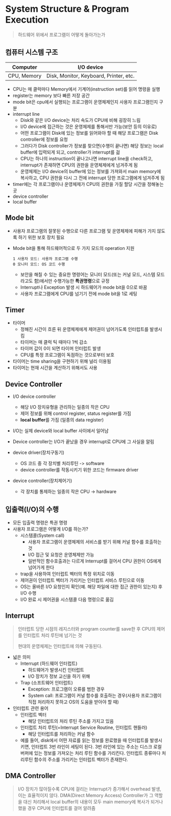 # System Structure & Program Execution

> 하드웨어 위에서 프로그램이 어떻게 돌아가는가



## 컴퓨터 시스템 구조

| Computer    | I/O device                             |
| ----------- | -------------------------------------- |
| CPU, Memory | Disk, Monitor, Keyboard, Printer, etc. |

- CPU는 매 클럭마다 Memory에서 기계어(instruction set)를 읽어 명령을 실행
- register는 memory 보다 빠른 저장 공간
- mode bit은 cpu에서 실행되는 프로그램이 운영체제인지 사용자 프로그램인지 구분
- interrupt line
  - Disk와 같은 I/O device는 처리 속도가 CPU에 비해 굉장히 느림
  - I/O device에 접근하는 것은 운영체제를 통해서만 가능(보안 등의 이유로)
  - 어떤 프로그램이 Disk에 있는 정보를 읽어와야 할 때 해당 프로그램은 Disk controller에 정보를 요청
  - 그러다가 Disk controller가 정보를 찾으면(수행이 끝나면) 해당 정보는 local buffer에 입력되게 되고, controller가 interrupt를 걺
  - CPU는 하나의 instruction이 끝나고나면 interrupt line을 check하고, interrupt가 존재하면 CPU의 권한을 운영체제에게 넘겨주게 됨
  - 운영체제는 I/O device의 buffer에 있는 정보를 가져와서 main memory에 복사하고, CPU 권한을 다시 그 전에 interrupt 당한 프로그램에게 넘겨주게 됨
- timer에는 각 프로그램이나 운영체제가 CPU의 권한을 가질 할당 시간을 정해놓는 곳
- device controller
- local buffer



## Mode bit

- 사용자 프로그램의 잘못된 수행으로 다른 프로그램 및 운영체제에 피해가 가지 않도록 하기 위한 보호 장치 필요

- Mode bit을 통해 하드웨어적으로 두 가지 모드의 operation 지원

  ```
  1 사용자 모드: 사용자 프로그램 수행
  0 모니터 모드: OS 코드 수행
  ```

  - 보안을 해칠 수 있는 중요한 명령어는 모니터 모드(또는 커널 모드, 시스템 모드라고도 함)에서만 수행가능한 **특권명령**으로 규정
  - Interrupt나 Exception 발생 시 하드웨어가 mode bit을 0으로 바꿈
  - 사용자 프로그램에게 CPU를 넘기기 전에 mode bit을 1로 세팅



## Timer

- 타이머
  - 정해진 시간이 흐른 뒤 운영체제에게 제어권이 넘어가도록 인터럽트를 발생시킴
  - 타이머는 매 클럭 틱 때마다 1씩 감소
  - 타이머 값이 0이 되면 타이머 인터럽트 발생
  - CPU를 특정 프로그램이 독점하는 것으로부터 보호
- 타이머는 time sharing을 구현하기 위해 널리 이용됨
- 타이머는 현재 시간을 계산하기 위해서도 사용



## Device Controller

- I/O device controller
  - 해당 I/O 장치유형을 관리하는 일종의 작은 CPU
  - 제어 정보를 위해 control register, status register를 가짐
  - **local buffer**를 가짐 (일종의 data register)
- I/O는 실제 device와 local buffer 사이에서 일어남
- Device controller는 I/O가 끝났을 경우 interrupt로 CPU에 그 사실을 알림



- device driver(장치구동기)
  - OS 코드 중 각 장치별 처리루틴 -> software
  - device controller를 작동시키기 위한 코드는 firmware driver
- device controller(장치제어기)
  - 각 장치를 통제하는 일종의 작은 CPU -> hardware



## 입출력(I/O)의 수행

- 모든 입출력 명령은 특권 명령
- 사용자 프로그램은 어떻게 I/O를 하는가?
  - 시스템콜(System call)
    - 사용자 프로그램이 운영체제의 서비스를 받기 위해 커널 함수를 호출하는 것
    - I/O 접근 및 요청은 운영체제만 가능
    - 일반적인 함수호출과는 다르게 Interrupt를 걸어서 CPU 권한이 OS에게 넘어가게 한다
  - trap을 사용하여 인터럽트 벡터의 특정 위치로 이동
  - 제어권이 인터럽트 벡터가 가리키는 인터럽트 서비스 루틴으로 이동
  - OS는 올바른 I/O 요청인지 확인(예. 해당 파일에 대한 접근 권한이 있는지) 후 I/O 수행
  - I/O 완료 시 제어권을 시스템콜 다음 명령으로 옮김



## Interrupt

> 인터럽트 당한 시점의 레지스터와 program counter를 save한 후 CPU의 제어를 인터럽트 처리 루틴에 넘기는 것
>
> 현대의 운영체제는 인터럽트에 의해 구동된다.

- 넓은 의미
  - Interrupt (하드웨어 인터럽트)
    - 하드웨어가 발생시킨 인터럽트
    - I/O 장치가 정보 교신을 하기 위해
  - Trap (소프트웨어 인터럽트)
    - Exception: 프로그램이 오류를 범한 경우
    - System call: 프로그램이 커널 함수를 호출하는 경우(사용자 프로그램이 직접 처리하지 못하고 OS의 도움을 받아야 할 때)
- 인터럽트 관련 용어
  - 인터럽트 벡터
    - 해당 인터럽트의 처리 루틴 주소를 가지고 있음
  - 인터럽트 처리 루틴(=Interrupt Service Routine, 인터럽트 핸들러)
    - 해당 인터럽트를 처리하는 커널 함수
  - 예를 들어, disk에서 어떤 자료를 읽는 정보를 완료했을 때 인터럽트를 발생시키면, 인터럽트 3번 라인이 세팅이 된다. 3번 라인에 있는 주소는 디스크 로컬 버퍼에 있는 정보를 가져오는 처리 루틴 함수를 가리킨다. 인터럽트 종류마다 처리루틴 함수의 주소를 가리키는 인터럽트 벡터가 존재한다.



## DMA Controller

> I/O 장치가 많아질수록 CPU에 걸리는 Interrupt가 증가해서 overhead 발생, 이는 효율적이지 않다. DMA(Direct Memory Access) Controller가 그 역할을 대신 처리해서 local buffer의 내용이 모두 main memory에 복사가 되거나 했을 경우 CPU에 인터럽트를 걸어 알려줌



